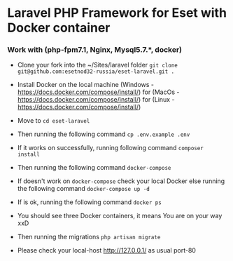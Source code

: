 # Laravel PHP Framework for Eset with   Docker container

### Work with (php-fpm7.1, Nginx,  Mysql5.7.*, docker)

- Clone your fork into the ~/Sites/laravel folder
 `git clone git@github.com:esetnod32-russia/eset-laravel.git .`

- Install Docker on the local machine (Windows - https://docs.docker.com/compose/install/) for (MacOs - https://docs.docker.com/compose/install/) for (Linux - https://docs.docker.com/compose/install/)

- Move to 
 `cd eset-laravel` 

- Then running the following command 
 `сp .env.example .env` 

- If it works on successfully, running following command 
 `composer install`

- Then running the following command 
 `docker-compose` 

- If doesn't work on `docker-compose` check your local Docker else running the following command 
 `docker-compose up -d` 
 
- If is ok, running the following command
 `docker ps` 
- You should see three Docker containers, it means You are on your way xxD

- Then running the migrations `php artisan migrate` 

- Please check your local-host  http://127.0.0.1/ as usual port-80
